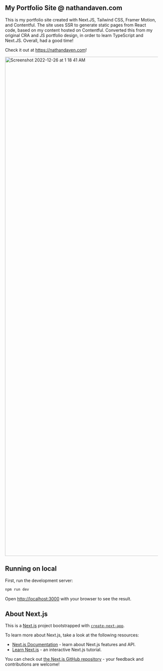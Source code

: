 
## My Portfolio Site @ nathandaven.com

This is my portfolio site created with Next.JS, Tailwind CSS, Framer Motion, and Contentful. The site uses SSR to generate static pages from React code, based on my content hosted on Contentful. Converted this from my original CRA and JS portfolio design, in order to learn TypeScript and Next.JS. Overall, had a good time!

Check it out at https://nathandaven.com!

<img width="1639" alt="Screenshot 2022-12-26 at 1 18 41 AM" src="https://user-images.githubusercontent.com/25095231/209511003-39f6f8d2-33af-4c7b-a416-d9521559e8dc.png">


## Running on local

First, run the development server:

```bash
npm run dev
```

Open [http://localhost:3000](http://localhost:3000) with your browser to see the result.


## About Next.js

This is a [Next.js](https://nextjs.org/) project bootstrapped with [`create-next-app`](https://github.com/vercel/next.js/tree/canary/packages/create-next-app).

To learn more about Next.js, take a look at the following resources:

- [Next.js Documentation](https://nextjs.org/docs) - learn about Next.js features and API.
- [Learn Next.js](https://nextjs.org/learn) - an interactive Next.js tutorial.

You can check out [the Next.js GitHub repository](https://github.com/vercel/next.js/) - your feedback and contributions are welcome!
